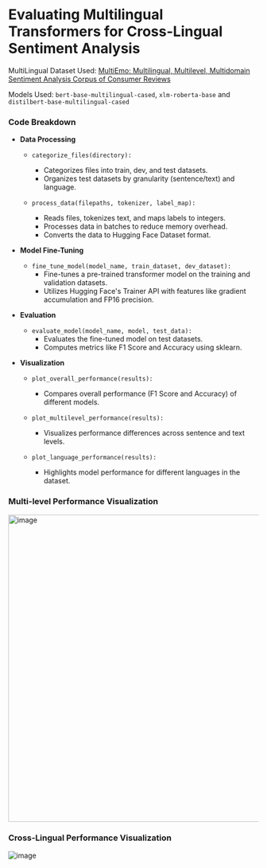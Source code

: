 # Evaluating Multilingual Transformers for Cross-Lingual Sentiment Analysis

MultiLingual Dataset Used: 
[MultiEmo: Multilingual, Multilevel, Multidomain Sentiment Analysis Corpus of Consumer Reviews](https://github.com/CLARIN-PL/multiemo)

Models Used: `bert-base-multilingual-cased`, `xlm-roberta-base` and `distilbert-base-multilingual-cased`

### Code Breakdown

- **Data Processing**  
  - `categorize_files(directory):`
    - Categorizes files into train, dev, and test datasets.
    - Organizes test datasets by granularity (sentence/text) and language.

  - `process_data(filepaths, tokenizer, label_map):`
    - Reads files, tokenizes text, and maps labels to integers.
    - Processes data in batches to reduce memory overhead.
    - Converts the data to Hugging Face Dataset format.

- **Model Fine-Tuning**  
  - `fine_tune_model(model_name, train_dataset, dev_dataset):`
    - Fine-tunes a pre-trained transformer model on the training and validation datasets.
    - Utilizes Hugging Face's Trainer API with features like gradient accumulation and FP16 precision.

- **Evaluation**  
  - `evaluate_model(model_name, model, test_data):`
    - Evaluates the fine-tuned model on test datasets.
    - Computes metrics like F1 Score and Accuracy using sklearn.

- **Visualization**  
  - `plot_overall_performance(results):`
    - Compares overall performance (F1 Score and Accuracy) of different models.

  - `plot_multilevel_performance(results):`
    - Visualizes performance differences across sentence and text levels.

  - `plot_language_performance(results):`
    - Highlights model performance for different languages in the dataset.

### Multi-level Performance Visualization
<img width="617" alt="image" src="https://github.com/user-attachments/assets/6af9d5cf-9575-4dbe-a6bc-e67445278b2f" />


### Cross-Lingual Performance Visualization
![image](https://github.com/user-attachments/assets/cd23bba4-fc5f-446e-8756-3d6f1d420d52)

